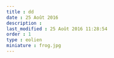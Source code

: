 ```yaml
---
title : dd
date : 25 Août 2016
description : 
last_modified : 25 Août 2016 11:28:54
order : 1
type : eolien
miniature : frog.jpg
---
```

